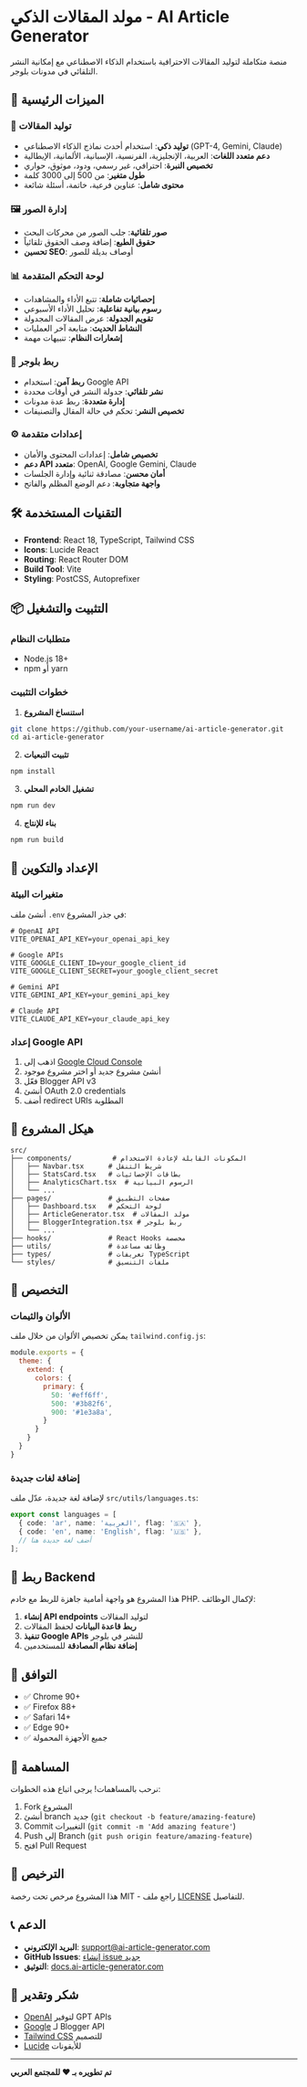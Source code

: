 # مولد المقالات الذكي - AI Article Generator

منصة متكاملة لتوليد المقالات الاحترافية باستخدام الذكاء الاصطناعي مع إمكانية النشر التلقائي في مدونات بلوجر.

## 🚀 الميزات الرئيسية

### 📝 توليد المقالات
- **توليد ذكي**: استخدام أحدث نماذج الذكاء الاصطناعي (GPT-4, Gemini, Claude)
- **دعم متعدد اللغات**: العربية، الإنجليزية، الفرنسية، الإسبانية، الألمانية، الإيطالية
- **تخصيص النبرة**: احترافي، غير رسمي، ودود، موثوق، حواري
- **طول متغير**: من 500 إلى 3000 كلمة
- **محتوى شامل**: عناوين فرعية، خاتمة، أسئلة شائعة

### 🖼️ إدارة الصور
- **صور تلقائية**: جلب الصور من محركات البحث
- **حقوق الطبع**: إضافة وصف الحقوق تلقائياً
- **تحسين SEO**: أوصاف بديلة للصور

### 📊 لوحة التحكم المتقدمة
- **إحصائيات شاملة**: تتبع الأداء والمشاهدات
- **رسوم بيانية تفاعلية**: تحليل الأداء الأسبوعي
- **تقويم الجدولة**: عرض المقالات المجدولة
- **النشاط الحديث**: متابعة آخر العمليات
- **إشعارات النظام**: تنبيهات مهمة

### 🔗 ربط بلوجر
- **ربط آمن**: استخدام Google API
- **نشر تلقائي**: جدولة النشر في أوقات محددة
- **إدارة متعددة**: ربط عدة مدونات
- **تخصيص النشر**: تحكم في حالة المقال والتصنيفات

### ⚙️ إعدادات متقدمة
- **تخصيص شامل**: إعدادات المحتوى والأمان
- **دعم API متعدد**: OpenAI, Google Gemini, Claude
- **أمان محسن**: مصادقة ثنائية وإدارة الجلسات
- **واجهة متجاوبة**: دعم الوضع المظلم والفاتح

## 🛠️ التقنيات المستخدمة

- **Frontend**: React 18, TypeScript, Tailwind CSS
- **Icons**: Lucide React
- **Routing**: React Router DOM
- **Build Tool**: Vite
- **Styling**: PostCSS, Autoprefixer

## 📦 التثبيت والتشغيل

### متطلبات النظام
- Node.js 18+ 
- npm أو yarn

### خطوات التثبيت

1. **استنساخ المشروع**
```bash
git clone https://github.com/your-username/ai-article-generator.git
cd ai-article-generator
```

2. **تثبيت التبعيات**
```bash
npm install
```

3. **تشغيل الخادم المحلي**
```bash
npm run dev
```

4. **بناء للإنتاج**
```bash
npm run build
```

## 🔧 الإعداد والتكوين

### متغيرات البيئة
أنشئ ملف `.env` في جذر المشروع:

```env
# OpenAI API
VITE_OPENAI_API_KEY=your_openai_api_key

# Google APIs
VITE_GOOGLE_CLIENT_ID=your_google_client_id
VITE_GOOGLE_CLIENT_SECRET=your_google_client_secret

# Gemini API
VITE_GEMINI_API_KEY=your_gemini_api_key

# Claude API
VITE_CLAUDE_API_KEY=your_claude_api_key
```

### إعداد Google API

1. اذهب إلى [Google Cloud Console](https://console.cloud.google.com)
2. أنشئ مشروع جديد أو اختر مشروع موجود
3. فعّل Blogger API v3
4. أنشئ OAuth 2.0 credentials
5. أضف redirect URIs المطلوبة

## 📁 هيكل المشروع

```
src/
├── components/          # المكونات القابلة لإعادة الاستخدام
│   ├── Navbar.tsx      # شريط التنقل
│   ├── StatsCard.tsx   # بطاقات الإحصائيات
│   ├── AnalyticsChart.tsx  # الرسوم البيانية
│   └── ...
├── pages/              # صفحات التطبيق
│   ├── Dashboard.tsx   # لوحة التحكم
│   ├── ArticleGenerator.tsx  # مولد المقالات
│   ├── BloggerIntegration.tsx # ربط بلوجر
│   └── ...
├── hooks/              # React Hooks مخصصة
├── utils/              # وظائف مساعدة
├── types/              # تعريفات TypeScript
└── styles/             # ملفات التنسيق
```

## 🎨 التخصيص

### الألوان والثيمات
يمكن تخصيص الألوان من خلال ملف `tailwind.config.js`:

```javascript
module.exports = {
  theme: {
    extend: {
      colors: {
        primary: {
          50: '#eff6ff',
          500: '#3b82f6',
          900: '#1e3a8a',
        }
      }
    }
  }
}
```

### إضافة لغات جديدة
لإضافة لغة جديدة، عدّل ملف `src/utils/languages.ts`:

```typescript
export const languages = [
  { code: 'ar', name: 'العربية', flag: '🇸🇦' },
  { code: 'en', name: 'English', flag: '🇺🇸' },
  // أضف لغة جديدة هنا
];
```

## 🔌 ربط Backend

هذا المشروع هو واجهة أمامية جاهزة للربط مع خادم PHP. لإكمال الوظائف:

1. **إنشاء API endpoints** لتوليد المقالات
2. **ربط قاعدة البيانات** لحفظ المقالات
3. **تنفيذ Google APIs** للنشر في بلوجر
4. **إضافة نظام المصادقة** للمستخدمين

## 📱 التوافق

- ✅ Chrome 90+
- ✅ Firefox 88+
- ✅ Safari 14+
- ✅ Edge 90+
- ✅ جميع الأجهزة المحمولة

## 🤝 المساهمة

نرحب بالمساهمات! يرجى اتباع هذه الخطوات:

1. Fork المشروع
2. أنشئ branch جديد (`git checkout -b feature/amazing-feature`)
3. Commit التغييرات (`git commit -m 'Add amazing feature'`)
4. Push إلى Branch (`git push origin feature/amazing-feature`)
5. افتح Pull Request

## 📄 الترخيص

هذا المشروع مرخص تحت رخصة MIT - راجع ملف [LICENSE](LICENSE) للتفاصيل.

## 📞 الدعم

- **البريد الإلكتروني**: support@ai-article-generator.com
- **GitHub Issues**: [إنشاء issue جديد](https://github.com/your-username/ai-article-generator/issues)
- **التوثيق**: [docs.ai-article-generator.com](https://docs.ai-article-generator.com)

## 🙏 شكر وتقدير

- [OpenAI](https://openai.com) لتوفير GPT APIs
- [Google](https://developers.google.com) لـ Blogger API
- [Tailwind CSS](https://tailwindcss.com) للتصميم
- [Lucide](https://lucide.dev) للأيقونات

---

**تم تطويره بـ ❤️ للمجتمع العربي**